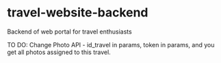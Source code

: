 # travel-website-backend
Backend of web portal for travel enthusiasts

TO DO:
Change Photo API - id_travel in params, token in params, and you get all photos assigned to this travel.
